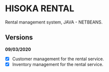 # HISOKA RENTAL

Rental management system, JAVA - NETBEANS.

## Versions

**09/03/2020**

- [x] Customer management for the rental service.
- [x] Inventory management for the rental service.
